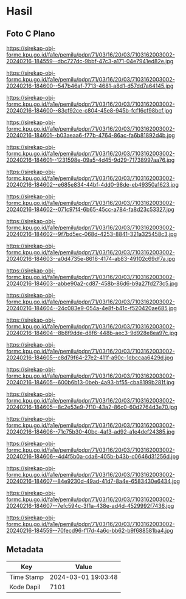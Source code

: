 # Hasil

## Foto C Plano

https://sirekap-obj-formc.kpu.go.id/fa1e/pemilu/pdpr/71/03/16/20/03/7103162003002-20240216-184559--dbc727dc-9bbf-47c3-a171-04e7941ed82e.jpg

https://sirekap-obj-formc.kpu.go.id/fa1e/pemilu/pdpr/71/03/16/20/03/7103162003002-20240216-184600--547b46af-7713-4681-a8d1-d57dd7a64145.jpg

https://sirekap-obj-formc.kpu.go.id/fa1e/pemilu/pdpr/71/03/16/20/03/7103162003002-20240216-184600--83cf92ce-c804-45e8-945b-fcf16cf98bcf.jpg

https://sirekap-obj-formc.kpu.go.id/fa1e/pemilu/pdpr/71/03/16/20/03/7103162003002-20240216-184601--b03aeaa6-f77b-4764-86ac-fa6b81892d4b.jpg

https://sirekap-obj-formc.kpu.go.id/fa1e/pemilu/pdpr/71/03/16/20/03/7103162003002-20240216-184601--1231598e-09a5-4d45-9d29-71738997aa76.jpg

https://sirekap-obj-formc.kpu.go.id/fa1e/pemilu/pdpr/71/03/16/20/03/7103162003002-20240216-184602--e685e834-44bf-4dd0-98de-eb49350a1623.jpg

https://sirekap-obj-formc.kpu.go.id/fa1e/pemilu/pdpr/71/03/16/20/03/7103162003002-20240216-184602--071c97f4-6b65-45cc-a784-fa8d23c53327.jpg

https://sirekap-obj-formc.kpu.go.id/fa1e/pemilu/pdpr/71/03/16/20/03/7103162003002-20240216-184602--9f7bd5ec-068d-4253-8841-321a325458c3.jpg

https://sirekap-obj-formc.kpu.go.id/fa1e/pemilu/pdpr/71/03/16/20/03/7103162003002-20240216-184603--a0d4735e-8616-4174-ab83-49102c69df7a.jpg

https://sirekap-obj-formc.kpu.go.id/fa1e/pemilu/pdpr/71/03/16/20/03/7103162003002-20240216-184603--abbe90a2-cd87-458b-86d6-b9a27fd273c5.jpg

https://sirekap-obj-formc.kpu.go.id/fa1e/pemilu/pdpr/71/03/16/20/03/7103162003002-20240216-184604--24c083e9-054a-4e8f-b41c-f520420ae685.jpg

https://sirekap-obj-formc.kpu.go.id/fa1e/pemilu/pdpr/71/03/16/20/03/7103162003002-20240216-184604--8b8f9dde-d8f6-448b-aec3-9d928e8ea97c.jpg

https://sirekap-obj-formc.kpu.go.id/fa1e/pemilu/pdpr/71/03/16/20/03/7103162003002-20240216-184605--c8d79f64-27e2-411f-a90c-1dbccaa6429d.jpg

https://sirekap-obj-formc.kpu.go.id/fa1e/pemilu/pdpr/71/03/16/20/03/7103162003002-20240216-184605--600b6b13-0beb-4a93-bf55-cba8199b281f.jpg

https://sirekap-obj-formc.kpu.go.id/fa1e/pemilu/pdpr/71/03/16/20/03/7103162003002-20240216-184605--8c2e53e9-7f10-43a2-86c0-60d2764d3e70.jpg

https://sirekap-obj-formc.kpu.go.id/fa1e/pemilu/pdpr/71/03/16/20/03/7103162003002-20240216-184606--71c75b30-40bc-4af3-ad92-a1e4def24385.jpg

https://sirekap-obj-formc.kpu.go.id/fa1e/pemilu/pdpr/71/03/16/20/03/7103162003002-20240216-184606--4d4f5b0a-cda6-405b-b43b-c0646d31256d.jpg

https://sirekap-obj-formc.kpu.go.id/fa1e/pemilu/pdpr/71/03/16/20/03/7103162003002-20240216-184607--84e9230d-49ad-41d7-8a4e-6583430e6434.jpg

https://sirekap-obj-formc.kpu.go.id/fa1e/pemilu/pdpr/71/03/16/20/03/7103162003002-20240216-184607--7efc594c-3f1a-438e-ad4d-4529992f7436.jpg

https://sirekap-obj-formc.kpu.go.id/fa1e/pemilu/pdpr/71/03/16/20/03/7103162003002-20240216-184559--70fecd96-f17d-4a6c-bb62-b9f688581ba4.jpg


## Metadata

| Key        | Value               |
| ---------- | ------------------- |
| Time Stamp | 2024-03-01 19:03:48 |
| Kode Dapil | 7101                |



